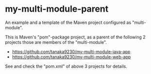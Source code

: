 # my-multi-module-parent

An example and a template of the Maven project configured as "multi-module".

This is Maven's "pom"-package project, as a parent of the following 2 projects those are members of the "multi-module".

- https://github.com/tanaka9230/my-multi-module-java-app
- https://github.com/tanaka9230/my-multi-module-web-app

See and check the "pom.xml" of above 3 projects for details.
